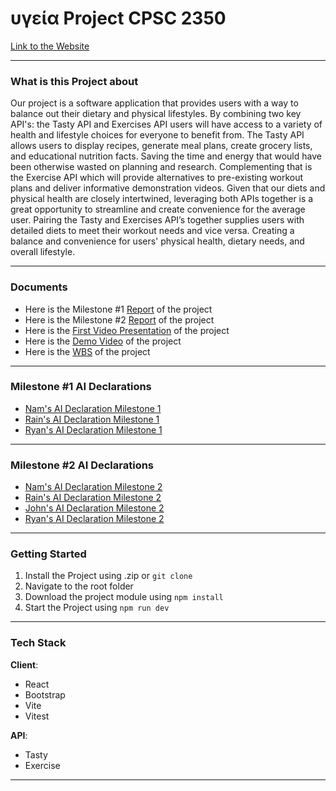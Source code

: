 # υγεία Project CPSC 2350

[Link to the Website](https://rainzhao01.github.io/2350_project/)

---

### What is this Project about

Our project is a software application that provides users with a way to balance out their dietary and physical lifestyles. By combining two key API's: the Tasty API and Exercises API users will have access to a variety of health and lifestyle choices for everyone to benefit from. The Tasty API allows users to display recipes, generate meal plans, create grocery lists, and educational nutrition facts. Saving the time and energy that would have been otherwise wasted on planning and research. Complementing that is the Exercise API which will provide alternatives to pre-existing workout plans and deliver informative demonstration videos. Given that our diets and physical health are closely intertwined, leveraging both APIs together is a great opportunity to streamline and create convenience for the average user. Pairing the Tasty and Exercises API’s together supplies users with detailed diets to meet their workout needs and vice versa. Creating a balance and convenience for users' physical health, dietary needs, and overall lifestyle.


---

### Documents

- Here is the Milestone #1 [Report]() of the project
- Here is the Milestone #2 [Report]() of the project
- Here is the [First Video Presentation](https://drive.google.com/file/d/1-6az5EgZI_E2YZrqIpppKqHQUYYn_22w/view) of the project
- Here is the [Demo Video](https://docs.google.com/file/d/1RawIesZ-vh9bvU_NsfwlZaRu9pcRmPKl/preview) of the project
-  Here is the [WBS]() of the project

---

### Milestone #1 AI Declarations

- [Nam's AI Declaration Milestone 1](./AI_Declaration/M2_AI_Declatration_Nam_Le_100373942.pdf)
- [Rain's AI Declaration Milestone 1](./P1_AI_Declaration_Rain_Zhao_100366955.pdf)
- [Ryan's AI Declaration Milestone 1](./P1_AI_Declaration_Ryan_Yan_100390550.pdf)

---

### Milestone #2 AI Declarations


- [Nam's AI Declaration Milestone 2](./PDF's-and-AI/M2_AI_Declatration_Nam_Le_100373942.pdf)
- [Rain's AI Declaration Milestone 2](./PDF's-and-AI/P2_AI_Declaration_Rain_Zhao_100366955.pdf)
- [John's AI Declaration Milestone 2](./PDF's-and-AI/P2_AI_Declaration_John_Baltazar_100398208.pdf)
- [Ryan's AI Declaration Milestone 2](./PDF's-and-AI/P2_AI_Declaration_Ryan_Yan_100390550.pdf)

---

### Getting Started

1. Install the Project using .zip or `git clone`
2. Navigate to the root folder
3. Download the project module using `npm install`
4. Start the Project using `npm run dev`
   
---

### Tech Stack

**Client**:

- React
- Bootstrap
- Vite
- Vitest

**API**:

- Tasty 
- Exercise

---
